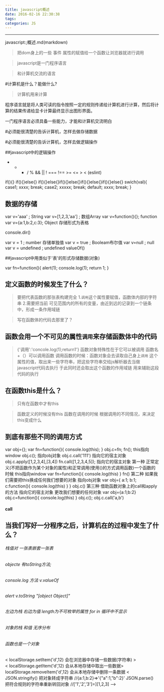 ```yaml
---
title: javascript概述
date: 2016-02-16 22:30:38
tags:
categories: JS
---
```

------

<!-- more -->

javascript:;概述.md(markdown)

>把dom身上的一些 事件 属性的赋值给一个函数让浏览器就进行调用

>javascript是一门程序语言

>和计算机交流的语言

#计算机是什么？能做什么?

>计算机用来计算

程序语言就是将人类可读的指令按照一定的规则传递给计算机进行计算，然后将计算的结果传递给显卡计算最终显示出图形界面。

一门程序语言必须具备一些能力，才能和计算机交流明白

#必须能很清楚的告诉计算机，怎样去做存储数据

#必须能很清楚的告诉计算机，怎样去做逻辑操作

##javascript中的逻辑操作
+ - * / % && || ! === !== >= <= > < (eslint)

if(){}
if(){}else{}
if(){}else{}if(){}else{}if(){}else{}if(){}else{}
swich(val){
	case1;
	xxxx;
	break;
	case2;
	xxxxx;
	break;
	default;
	xxxx;
	break;
}




## 数据的存储

var v='aaa' ; String
var v=[1,2,3,'aa'] ;  数组Array
var v=function(){}; function
var v={a:1,b:2,c:3}; Object  存储形式为表格

console.dir()


var v = 1 ;   number   存储单独值
var v = true ;   Booleam布尔值
var v=null ;     null
var v = undefined ;   undefined             valueOf()

##javascript中用类似于'表'的形式存储数据(对象)

>
var fn=function(){
	alert(1);
	console.log(1);
	return 1;
}
## 定义函数的时候发生了什么？

>要把代表函数的那张表构建完全
1.`调用`这个属性要赋值，函数体内部的字符串
2.需要把当前 可见范围内的所有的变量，由近到远的记录到一个链条中，形成一条作用域链

>写在函数体的代码去那里了？

## 函数会用一个不可见的属性`调用`来存储函数体中的代码
>{'调用':'concole.log(1);return1'}
>函数对象特殊性在于它可以被调用
>函数名+（）可以调用函数
>调用函数的时候：函数对象会去读取自己身上`调用`
>这个属性的值，取出来一些字符串，把这些字符串交给js解析器去当做javascript代码去执行
>于此同时还会取出这个函数的作用域链 用来辅助这段代码的执行

## 在函数this是什么？

>只有在函数中才有this

>函数定义的时候没有this
>函数在调用的时候
>根据调用的不同情况，来决定this变成什么

## 到底有那些不同的调用方式
var obj={};
var fn=function(){
	console.log(this);
}
obj.c=fn;
fn();        this指向window
obj.c();     指向obj对象
obj.c.call('111')   指向它的宿主对象
obj.c.apply([1,2,3,4],[3,4])
fn.call([1,2,3,4,5]);   指向它的宿主对象
第一种   正常定义(不把函数作为某个对象的属性)和正常调用(使用()的方式调用函数)一个函数的时候 this指向window
var fn=function(){
	console.log(this)
}
fn()
第二种 如果我们需要把this换成任何我们想要的对象  指向obj对象
var obj={
	a:1;
	b:1;
    c:function(){
	console.log(this)
}
}
obj.c()
第三种 借助函数对象上的call和apply的方法  指向它的宿主对象 更改我们想要的任何对象
var obj={a:1;b:2}
 obj.c=function(){
	console.log(this)
}
obj.c();
obj.c.call('a,b')

#### call



## 当我们写好一分程序之后，计算机在的过程中发生了什么？




###### 栈值对 一张表嵌套一张表
###### objecte 有toString方法;

###### console.log 方法 v.valueOf     
###### alert            v.toString   "[object Object]"

###### 左边为栈 右边为值  length为不可枚举的属性  for in 循环中不显示

###### 对象的栈 和值 无序分布
###### 函数也是一个对象





< localStorage.setItem('d',12)          会在浏览器中存储一些数据(字符串) >     
< localStorage.getItem('d',12)          会从本地存储中取出一些数据>
 localStorage.removeItem('d',12)       会从本地存储中删除一条数据
< JSON.stringify()
把对象转成字符串
//{a:1,b:2}=>'{"a":1,"b":2}'
JSON.parse()
把符合规则的字符串重新转回对象
//['1','2','3']=][1,2,3] -->
